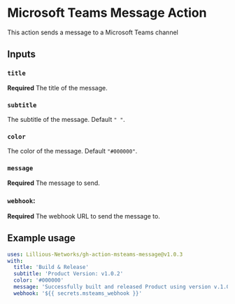 # Microsoft Teams Message Action

This action sends a message to a Microsoft Teams channel

## Inputs

### `title`

**Required** The title of the message.

### `subtitle`

The subtitle of the message. Default `" "`.

### `color`

The color of the message. Default `"#000000"`.

### `message`

**Required** The message to send.

### `webhook`:

**Required** The webhook URL to send the message to.

## Example usage

```yaml
uses: Lillious-Networks/gh-action-msteams-message@v1.0.3
with:
  title: 'Build & Release'
  subtitle: 'Product Version: v1.0.2'
  color: '#000000'
  message: 'Successfully built and released Product using version v.1.0.2'
  webhook: '${{ secrets.msteams_webhook }}'
```